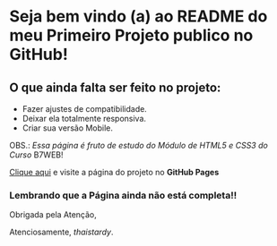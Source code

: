 # Seja bem vindo (a) ao README do meu Primeiro Projeto publico no GitHub!

## O que ainda falta ser feito no projeto:

* Fazer ajustes de compatibilidade.
* Deixar ela totalmente responsiva.
* Criar sua versão Mobile.

OBS.: _Essa página é fruto de estudo do Módulo de HTML5 e CSS3 do Curso_ B7WEB!

[Clique aqui](https://athaistardy.github.io/projetoawax/) e visite a página do projeto no **GitHub Pages**

### Lembrando que a Página ainda não está completa!!

Obrigada pela Atenção,

Atenciosamente, *thaistardy*.
